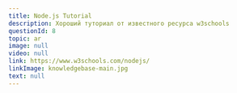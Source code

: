 ```yaml
---
title: Node.js Tutorial
description: Хороший туториал от известного ресурса w3schools
questionId: 8
topic: ar
image: null
video: null
link: https://www.w3schools.com/nodejs/
linkImage: knowledgebase-main.jpg
text: null
---
```

